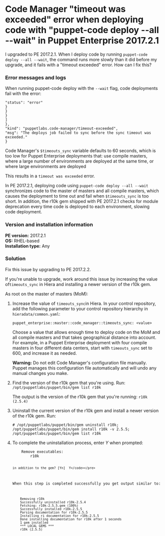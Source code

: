 # Code Manager "timeout was exceeded" error when deploying code with "puppet-code deploy --all --wait" in Puppet Enterprise 2017.2.1
<p>I upgraded to PE 2017.2.1. When I deploy code by running <code>puppet-code deploy --all --wait</code>, the command runs more slowly than it did before my upgrade, and it fails with a "timeout exceeded" error. How can I fix this?</p>
<h3 id="error-messages-and-logs">Error messages and logs</h3>
<p>When running puppet-code deploy with the <code>--wait</code> flag, code deployments fail with the error:</p>
<pre><code>"status": "error"
}
}
}
]
},
"kind": "puppetlabs.code-manager/timeout-exceeded",
"msg": "The deploys job failed to sync before the sync timeout was exceeded."
}</code></pre>
<p>Code Manager's <code>$timeouts_sync</code> variable defaults to 60 seconds, which is too low for Puppet Enterprise deployments that: use compile masters, where a large number of environments are deployed at the same time, or where large environments are deployed</p>
<p>This results in a <code>timeout was exceeded</code> error.</p>
<p>In PE 2017.2.1, deploying code using <code>puppet-code deploy --all --wait</code> synchronizes code to the master of masters and all compile masters, which causes the deployment to time out and fail when <code>$timeouts_sync</code> is too short. In addition, the r10k gem shipped with PE 2017.2.1 checks for module deprecation every time code is deployed to each environment, slowing code deployment.</p>
<h3 id="version-and-installation-information">Version and installation information</h3>
<p><strong>PE version:</strong> 2017.2.1<br> <strong>OS:</strong> RHEL-based<br> <strong>Installation type:</strong> Any</p>
<h3 id="solution">Solution</h3>
<p>Fix this issue by upgrading to PE 2017.2.2.</p>
<p>If you're unable to upgrade, work around this issue by increasing the value of<code>timeouts_sync</code> in Hiera and installing a newer version of the r10k gem.</p>
<p>As root on the master of masters (MoM):</p>
<ol style="list-style-type: decimal;">
<li>
<p>Increase the value of <code>timeouts_sync</code>in Hiera. In your control repository, add the following parameter to your control repository hierarchy in <code>hieradata/common.yaml</code>:</p>
<p><code>puppet_enterprise::master::code_manager::timeouts_sync: &lt;value&gt;</code></p>
<p>Choose a value that allows enough time to deploy code on the MoM and all compile masters and that takes geographical distance into account. For example, in a Puppet Enterprise deployment with four compile masters in four different data centers, start with <code>timeouts_sync</code> set to 600, and increase it as needed.</p>
<p><strong>Warning:</strong> Do not edit Code Manager's configuration file manually. Puppet manages this configuration file automatically and will undo any manual changes you make.</p>
</li>
<li>
<p>Find the version of the r10k gem that you're using. Run: <code>/opt/puppetlabs/puppet/bin/gem list r10k</code></p>
<p>The output is the version of the r10k gem that you're running: <code>r10k (2.5.4)</code></p>
</li>
<li>
<p>Uninstall the current version of the r10k gem and install a newer version of the r10k gem. Run:</p>
<p><code># /opt/puppetlabs/puppet/bin/gem uninstall r10k; /opt/puppetlabs/puppet/bin/gem install r10k -v 2.5.5; /opt/puppetlabs/puppet/bin/gem list r10k</code></p>
</li>
<li>
<p>To complete the uninstallation process, enter <em>Y</em> when prompted:</p>
<pre><code>    Remove executables:
        r10k

    in addition to the gem? [Yn]  Y</code></pre>
<p>When this step is completed successfully you get output similar to:</p>
<pre><code>    Removing r10k
    Successfully uninstalled r10k-2.5.4
    Fetching: r10k-2.5.5.gem (100%)
    Successfully installed r10k-2.5.5
    Parsing documentation for r10k-2.5.5
    Installing ri documentation for r10k-2.5.5
    Done installing documentation for r10k after 1 seconds
    1 gem installed
    *** LOCAL GEMS ***
    r10k (2.5.5)</code></pre>
</li>
</ol>

